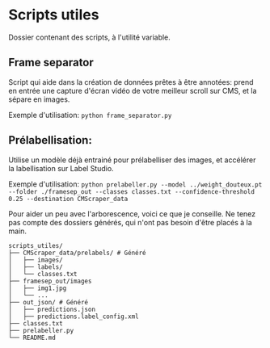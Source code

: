 # Scripts utiles

Dossier contenant des scripts, à l'utilité variable.

## Frame separator

Script qui aide dans la création de données prêtes à être annotées: prend en entrée une capture d'écran vidéo de votre meilleur scroll sur CMS, et la sépare en images.

Exemple d'utilisation: `python frame_separator.py `

## Prélabellisation:
Utilise un modèle déjà entrainé pour prélabelliser des images, et accélérer la labellisation sur Label Studio.

Exemple d'utilisation: `python prelabeller.py --model ../weight_douteux.pt --folder ./framesep_out --classes classes.txt --confidence-threshold 0.25 --destination CMScraper_data`

Pour aider un peu avec l'arborescence, voici ce que je conseille. Ne tenez pas compte des dossiers générés, qui n'ont pas besoin d'être placés à la main.
```
scripts_utiles/
├── CMScraper_data/prelabels/ # Généré
│   ├── images/
│   ├── labels/
│   └── classes.txt
├── framesep_out/images
│   ├── img1.jpg
│   └── ...
├── out_json/ # Généré
│   ├── predictions.json
│   ├── predictions.label_config.xml
├── classes.txt
├── prelabeller.py
└── README.md
```